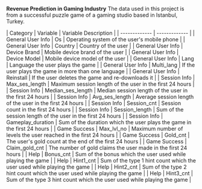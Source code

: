 **Revenue Prediction in Gaming Industry**
The data used in this project is from a successful puzzle game of a gaming studio based in Istanbul, Turkey.

| Category  | Variable | Variable Description |
| ------------- | ------------- |
| General User Info  | Os  | Operating system of the user's mobile phone |
| General User Info  | Country  | Country of the user |
| General User Info  | Device Brand  | Mobile device brand of the user |
| General User Info  | Device Model  | Mobile device model of the user |
| General User Info  | Lang  | Language the user plays the game |
| General User Info  | Multi_lang  | If the user plays the game in more than one language |
| General User Info  | Reinstall  | If the user deletes the game and re-downloads it |
| Session Info  | Max_ses_length  | Maximum session length of the user in the first 24 hours |
| Session Info  | Median_ses_length  | Median session length of the user in the first 24 hours |
| Session Info  | Avg_ses_length  | Average session length of the user in the first 24 hours |
| Session Info  | Session_cnt  | Session count in the first 24 hours |
| Session Info  | Session_length  | Sum of the session length of the user in the first 24 hours |
| Session Info  | Gameplay_duration | Sum of the duration which the user plays the game in  the first 24 hours |
| Game Success | Max_lvl_no | Maximum number of levels the user reached in the first 24 hours |
| Game Success | Gold_cnt | The user's gold count at the end of the first 24 hours |
| Game Success | Claim_gold_cnt | The number of gold claims the user made in the first 24 hours |
| Help | Bonus_cnt | Sum of the bonus which the user used while playing the game |
| Help | Hint1_cnt | Sum of the type 1 hint count which the user used while playing the game |
| Help | Hint2_cnt | Sum of the type 2 hint count which the user used while playing the game |
| Help | Hint3_cnt | Sum of the type 3 hint count which the user used while playing the game |
